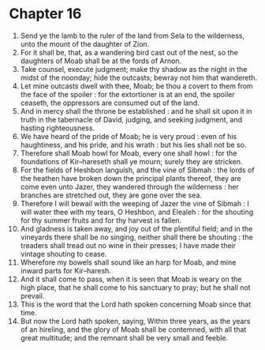 # Chapter 16

1. Send ye the lamb to the ruler of the land from Sela to the wilderness, unto the mount of the daughter of Zion.
2. For it shall be, that, as a wandering bird cast out of the nest, so the daughters of Moab shall be at the fords of Arnon.
3. Take counsel, execute judgment; make thy shadow as the night in the midst of the noonday; hide the outcasts; bewray not him that wandereth.
4. Let mine outcasts dwell with thee, Moab; be thou a covert to them from the face of the spoiler : for the extortioner is at an end, the spoiler ceaseth, the oppressors are consumed out of the land.
5. And in mercy shall the throne be established : and he shall sit upon it in truth in the tabernacle of David, judging, and seeking judgment, and hasting righteousness.
6. We have heard of the pride of Moab; he is very proud : even of his haughtiness, and his pride, and his wrath : but his lies shall not be so.
7. Therefore shall Moab howl for Moab, every one shall howl : for the foundations of Kir–hareseth shall ye mourn; surely they are stricken.
8. For the fields of Heshbon languish, and the vine of Sibmah : the lords of the heathen have broken down the principal plants thereof, they are come even unto Jazer, they wandered through the wilderness : her branches are stretched out, they are gone over the sea.
9. Therefore I will bewail with the weeping of Jazer the vine of Sibmah : I will water thee with my tears, O Heshbon, and Elealeh : for the shouting for thy summer fruits and for thy harvest is fallen.
10. And gladness is taken away, and joy out of the plentiful field; and in the vineyards there shall be no singing, neither shall there be shouting : the treaders shall tread out no wine in their presses; I have made their vintage shouting to cease.
11. Wherefore my bowels shall sound like an harp for Moab, and mine inward parts for Kir–haresh.
12. And it shall come to pass, when it is seen that Moab is weary on the high place, that he shall come to his sanctuary to pray; but he shall not prevail.
13. This is the word that the Lord hath spoken concerning Moab since that time.
14. But now the Lord hath spoken, saying, Within three years, as the years of an hireling, and the glory of Moab shall be contemned, with all that great multitude; and the remnant shall be very small and feeble.

